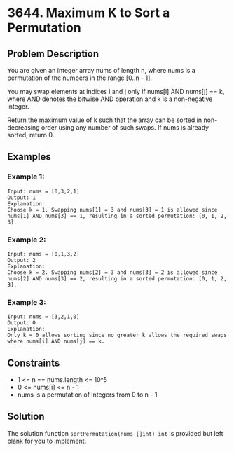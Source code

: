 # 3644. Maximum K to Sort a Permutation

## Problem Description

You are given an integer array nums of length n, where nums is a permutation of the numbers in the range [0..n - 1].

You may swap elements at indices i and j only if nums[i] AND nums[j] == k, where AND denotes the bitwise AND operation and k is a non-negative integer.

Return the maximum value of k such that the array can be sorted in non-decreasing order using any number of such swaps. If nums is already sorted, return 0.

## Examples

### Example 1:
```
Input: nums = [0,3,2,1]
Output: 1
Explanation:
Choose k = 1. Swapping nums[1] = 3 and nums[3] = 1 is allowed since nums[1] AND nums[3] == 1, resulting in a sorted permutation: [0, 1, 2, 3].
```

### Example 2:
```
Input: nums = [0,1,3,2]
Output: 2
Explanation:
Choose k = 2. Swapping nums[2] = 3 and nums[3] = 2 is allowed since nums[2] AND nums[3] == 2, resulting in a sorted permutation: [0, 1, 2, 3].
```

### Example 3:
```
Input: nums = [3,2,1,0]
Output: 0
Explanation:
Only k = 0 allows sorting since no greater k allows the required swaps where nums[i] AND nums[j] == k.
```

## Constraints

- 1 <= n == nums.length <= 10^5
- 0 <= nums[i] <= n - 1
- nums is a permutation of integers from 0 to n - 1

## Solution

The solution function `sortPermutation(nums []int) int` is provided but left blank for you to implement.
